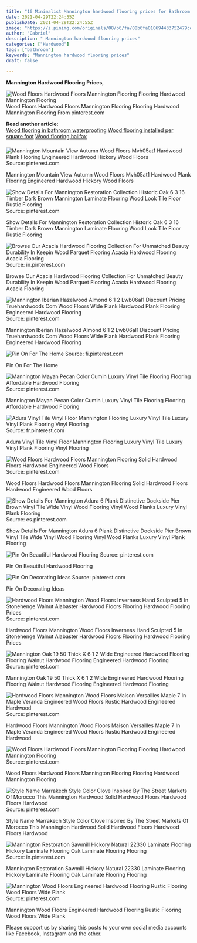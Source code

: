 ```yaml
---
title: "16 Minimalist Mannington hardwood flooring prices for Bathroom Tiles"
date: 2021-04-29T22:24:55Z
publishDate: 2021-04-29T22:24:55Z
image: "https://i.pinimg.com/originals/08/b6/fa/08b6fa010694433752479cd11a755216.jpg"
author: "Gabriel"
description: " Mannington hardwood flooring prices"
categories: ["Hardwood"]
tags: ["bathroom"]
keywords: "Mannington hardwood flooring prices"
draft: false

---
```

<!-- Head tag Code -->
**Mannington Hardwood Flooring Prices**, 

![Wood Floors Hardwood Floors Mannington Flooring Flooring Hardwood Mannington Flooring](https://i.pinimg.com/originals/bd/07/0a/bd070a5232ecdd43e5e6298881a640bb.jpg "Wood Floors Hardwood Floors Mannington Flooring Flooring Hardwood Mannington Flooring")
Wood Floors Hardwood Floors Mannington Flooring Flooring Hardwood Mannington Flooring From pinterest.com

**Read another article:**  
[Wood flooring in bathroom waterproofing](/wood-flooring-in-bathroom-waterproofing/)
[Wood flooring installed per square foot](/wood-flooring-installed-per-square-foot/)
[Wood flooring halifax](/wood-flooring-halifax/)




### 

 


![Mannington Mountain View Autumn Wood Floors Mvh05at1 Hardwood Plank Flooring Engineered Hardwood Hickory Wood Floors](https://i.pinimg.com/originals/6e/0b/f3/6e0bf335c2ea40418307e62d1eaf4ea5.jpg "Mannington Mountain View Autumn Wood Floors Mvh05at1 Hardwood Plank Flooring Engineered Hardwood Hickory Wood Floors")
Source: pinterest.com

Mannington Mountain View Autumn Wood Floors Mvh05at1 Hardwood Plank Flooring Engineered Hardwood Hickory Wood Floors  

![Show Details For Mannington Restoration Collection Historic Oak 6 3 16 Timber Dark Brown Mannington Laminate Flooring Wood Look Tile Floor Rustic Flooring](https://i.pinimg.com/originals/dd/bc/28/ddbc284f395f9cfc356b9557882433cb.jpg "Show Details For Mannington Restoration Collection Historic Oak 6 3 16 Timber Dark Brown Mannington Laminate Flooring Wood Look Tile Floor Rustic Flooring")
Source: pinterest.com

Show Details For Mannington Restoration Collection Historic Oak 6 3 16 Timber Dark Brown Mannington Laminate Flooring Wood Look Tile Floor Rustic Flooring  

![Browse Our Acacia Hardwood Flooring Collection For Unmatched Beauty Durability In Keepin Wood Parquet Flooring Acacia Hardwood Flooring Acacia Flooring](https://i.pinimg.com/originals/44/b8/b9/44b8b94fbca9f061da4abeb0dd7e825b.jpg "Browse Our Acacia Hardwood Flooring Collection For Unmatched Beauty Durability In Keepin Wood Parquet Flooring Acacia Hardwood Flooring Acacia Flooring")
Source: in.pinterest.com

Browse Our Acacia Hardwood Flooring Collection For Unmatched Beauty Durability In Keepin Wood Parquet Flooring Acacia Hardwood Flooring Acacia Flooring  

![Mannington Iberian Hazelwood Almond 6 1 2 Lwb06al1 Discount Pricing Truehardwoods Com Wood Floors Wide Plank Hardwood Plank Flooring Engineered Hardwood Flooring](https://i.pinimg.com/736x/35/99/8c/35998c919a8dbf916702b676cd6d873f.jpg "Mannington Iberian Hazelwood Almond 6 1 2 Lwb06al1 Discount Pricing Truehardwoods Com Wood Floors Wide Plank Hardwood Plank Flooring Engineered Hardwood Flooring")
Source: pinterest.com

Mannington Iberian Hazelwood Almond 6 1 2 Lwb06al1 Discount Pricing Truehardwoods Com Wood Floors Wide Plank Hardwood Plank Flooring Engineered Hardwood Flooring  

![Pin On For The Home](https://i.pinimg.com/474x/02/11/9f/02119f4decdb6cb25edd383b2806fd7f.jpg "Pin On For The Home")
Source: fi.pinterest.com

Pin On For The Home  

![Mannington Mayan Pecan Color Cumin Luxury Vinyl Tile Flooring Flooring Affordable Hardwood Flooring](https://i.pinimg.com/originals/fd/01/f9/fd01f991d904d282ee7b3020b36430b1.jpg "Mannington Mayan Pecan Color Cumin Luxury Vinyl Tile Flooring Flooring Affordable Hardwood Flooring")
Source: pinterest.com

Mannington Mayan Pecan Color Cumin Luxury Vinyl Tile Flooring Flooring Affordable Hardwood Flooring  

![Adura Vinyl Tile Vinyl Floor Mannington Flooring Luxury Vinyl Tile Luxury Vinyl Plank Flooring Vinyl Flooring](https://i.pinimg.com/originals/a6/73/cf/a673cf27002fb3c4d665c90c62153d74.jpg "Adura Vinyl Tile Vinyl Floor Mannington Flooring Luxury Vinyl Tile Luxury Vinyl Plank Flooring Vinyl Flooring")
Source: fr.pinterest.com

Adura Vinyl Tile Vinyl Floor Mannington Flooring Luxury Vinyl Tile Luxury Vinyl Plank Flooring Vinyl Flooring  

![Wood Floors Hardwood Floors Mannington Flooring Solid Hardwood Floors Hardwood Engineered Wood Floors](https://i.pinimg.com/originals/59/e6/45/59e645cd11ec19e35f52f771bbfcddc7.jpg "Wood Floors Hardwood Floors Mannington Flooring Solid Hardwood Floors Hardwood Engineered Wood Floors")
Source: pinterest.com

Wood Floors Hardwood Floors Mannington Flooring Solid Hardwood Floors Hardwood Engineered Wood Floors  

![Show Details For Mannington Adura 6 Plank Distinctive Dockside Pier Brown Vinyl Tile Wide Vinyl Wood Flooring Vinyl Wood Planks Luxury Vinyl Plank Flooring](https://i.pinimg.com/600x315/fd/89/a0/fd89a0f400c854e54ed30621660ffe7e.jpg "Show Details For Mannington Adura 6 Plank Distinctive Dockside Pier Brown Vinyl Tile Wide Vinyl Wood Flooring Vinyl Wood Planks Luxury Vinyl Plank Flooring")
Source: es.pinterest.com

Show Details For Mannington Adura 6 Plank Distinctive Dockside Pier Brown Vinyl Tile Wide Vinyl Wood Flooring Vinyl Wood Planks Luxury Vinyl Plank Flooring  

![Pin On Beautiful Hardwood Flooring](https://i.pinimg.com/originals/05/9e/8e/059e8e551a71fce32be910ad097a20b5.jpg "Pin On Beautiful Hardwood Flooring")
Source: pinterest.com

Pin On Beautiful Hardwood Flooring  

![Pin On Decorating Ideas](https://i.pinimg.com/originals/27/cf/a0/27cfa0498e4a06c42d611fb607d11d5f.jpg "Pin On Decorating Ideas")
Source: pinterest.com

Pin On Decorating Ideas  

![Hardwood Floors Mannington Wood Floors Inverness Hand Sculpted 5 In Stonehenge Walnut Alabaster Hardwood Floors Flooring Hardwood Flooring Prices](https://i.pinimg.com/564x/d4/a1/a6/d4a1a6c603266dcfd7776286de3f663f--inverness-stonehenge.jpg "Hardwood Floors Mannington Wood Floors Inverness Hand Sculpted 5 In Stonehenge Walnut Alabaster Hardwood Floors Flooring Hardwood Flooring Prices")
Source: pinterest.com

Hardwood Floors Mannington Wood Floors Inverness Hand Sculpted 5 In Stonehenge Walnut Alabaster Hardwood Floors Flooring Hardwood Flooring Prices  

![Mannington Oak 19 50 Thick X 6 1 2 Wide Engineered Hardwood Flooring Flooring Walnut Hardwood Flooring Engineered Hardwood Flooring](https://i.pinimg.com/474x/71/df/1a/71df1acb3d59a6ce6ac2d6b5d1eb9ea1.jpg "Mannington Oak 19 50 Thick X 6 1 2 Wide Engineered Hardwood Flooring Flooring Walnut Hardwood Flooring Engineered Hardwood Flooring")
Source: pinterest.com

Mannington Oak 19 50 Thick X 6 1 2 Wide Engineered Hardwood Flooring Flooring Walnut Hardwood Flooring Engineered Hardwood Flooring  

![Hardwood Floors Mannington Wood Floors Maison Versailles Maple 7 In Maple Veranda Engineered Wood Floors Rustic Hardwood Engineered Hardwood](https://i.pinimg.com/564x/7e/f3/5e/7ef35edc1b73b13845ac152b99ddba5b.jpg "Hardwood Floors Mannington Wood Floors Maison Versailles Maple 7 In Maple Veranda Engineered Wood Floors Rustic Hardwood Engineered Hardwood")
Source: pinterest.com

Hardwood Floors Mannington Wood Floors Maison Versailles Maple 7 In Maple Veranda Engineered Wood Floors Rustic Hardwood Engineered Hardwood  

![Wood Floors Hardwood Floors Mannington Flooring Flooring Hardwood Mannington Flooring](https://i.pinimg.com/originals/bd/07/0a/bd070a5232ecdd43e5e6298881a640bb.jpg "Wood Floors Hardwood Floors Mannington Flooring Flooring Hardwood Mannington Flooring")
Source: pinterest.com

Wood Floors Hardwood Floors Mannington Flooring Flooring Hardwood Mannington Flooring  

![Style Name Marrakech Style Color Clove Inspired By The Street Markets Of Morocco This Mannington Hardwood Solid Hardwood Floors Hardwood Floors Hardwood](https://i.pinimg.com/originals/ce/fa/f2/cefaf2b27e886d080a384b82f97eb36f.jpg "Style Name Marrakech Style Color Clove Inspired By The Street Markets Of Morocco This Mannington Hardwood Solid Hardwood Floors Hardwood Floors Hardwood")
Source: pinterest.com

Style Name Marrakech Style Color Clove Inspired By The Street Markets Of Morocco This Mannington Hardwood Solid Hardwood Floors Hardwood Floors Hardwood  

![Mannington Restoration Sawmill Hickory Natural 22330 Laminate Flooring Hickory Laminate Flooring Oak Laminate Flooring Flooring](https://i.pinimg.com/originals/f5/bb/57/f5bb5754126c86ebc868289cb1e0787a.jpg "Mannington Restoration Sawmill Hickory Natural 22330 Laminate Flooring Hickory Laminate Flooring Oak Laminate Flooring Flooring")
Source: in.pinterest.com

Mannington Restoration Sawmill Hickory Natural 22330 Laminate Flooring Hickory Laminate Flooring Oak Laminate Flooring Flooring  

![Mannington Wood Floors Engineered Hardwood Flooring Rustic Flooring Wood Floors Wide Plank](https://i.pinimg.com/originals/08/b6/fa/08b6fa010694433752479cd11a755216.jpg "Mannington Wood Floors Engineered Hardwood Flooring Rustic Flooring Wood Floors Wide Plank")
Source: pinterest.com

Mannington Wood Floors Engineered Hardwood Flooring Rustic Flooring Wood Floors Wide Plank  

Please support us by sharing this posts to your own social media accounts like Facebook, Instagram and the other.

